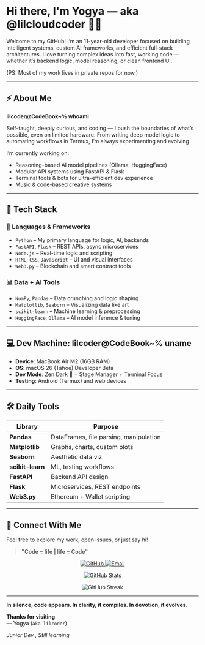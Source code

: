 # Hi there, I'm Yogya — aka @lilcloudcoder 👨‍💻

Welcome to my GitHub! I’m an 11-year-old developer focused on building intelligent systems, custom AI frameworks, and efficient full-stack architectures. I love turning complex ideas into fast, working code — whether it’s backend logic, model reasoning, or clean frontend UI.

(PS: Most of my work lives in private repos for now.)

---

## ⚡ About Me

**lilcoder@CodeBook~% whoami**

Self-taught, deeply curious, and coding — I push the boundaries of what’s possible, even on limited hardware. From writing deep model logic to automating workflows in Termux, I’m always experimenting and evolving.

I’m currently working on:
- Reasoning-based AI model pipelines (Ollama, HuggingFace)
- Modular API systems using FastAPI & Flask
- Terminal tools & bots for ultra-efficient dev experience
- Music & code-based creative systems

---

## 🧠 Tech Stack

### 🚀 Languages & Frameworks
- `Python` – My primary language for logic, AI, backends
- `FastAPI`, `Flask` – REST APIs, async microservices
- `Node.js` – Real-time logic and scripting
- `HTML`, `CSS`, `JavaScript` – UI and visual interfaces
- `Web3.py` – Blockchain and smart contract tools

### 📊 Data + AI Tools
- `NumPy`, `Pandas` – Data crunching and logic shaping
- `Matplotlib`, `Seaborn` – Visualizing data like art
- `scikit-learn` – Machine learning & preprocessing
- `HuggingFace`, `Ollama` – AI model inference & tuning

---

## 💻 Dev Machine: **lilcoder@CodeBook~% uname**

- **Device**: MacBook Air M2 (16GB RAM)
- **OS**: macOS 26 (Tahoe) Developer Beta
- **Dev Mode**: Zen Dark 🖤 + Stage Manager + Terminal Focus
- **Testing**: Android (Termux) and web devices

---

## 🛠️ Daily Tools

| Library         | Purpose                                     |
|------------------|---------------------------------------------|
| **Pandas**        | DataFrames, file parsing, manipulation     |
| **Matplotlib**    | Graphs, charts, custom plots               |
| **Seaborn**       | Aesthetic data viz                         |
| **scikit-learn**  | ML, testing workflows                      |
| **FastAPI**       | Backend API design                         |
| **Flask**         | Microservices, REST endpoints              |
| **Web3.py**       | Ethereum + Wallet scripting                |

---

## 🔗 Connect With Me

Feel free to explore my work, open issues, or just say hi!

> **"Code = life | life = Code"**  

<p align="center">
  <a href="https://github.com/lilcloudcoder">
    <img src="https://img.shields.io/badge/GitHub-Profile-blue?logo=github" alt="GitHub">
  </a>
  <a href="mailto:yogya.coder@gmail.com">
    <img src="https://img.shields.io/badge/Email-Me-red?logo=gmail" alt="Email">
  </a>
</p>

<p align="center">
  <a href="https://github.com/lilcloudcoder">
    <img title="GitHub Stats" src="https://github-readme-stats-q2ta.vercel.app/api?username=lilcloudcoder&show_icons=true&include_all_commits=true&theme=tokyonight&hide_border=true&cache_seconds=3200">
  </a>
</p>

<p align="center">
   <img src="https://github-readme-streak-stats-tau-blush.vercel.app?user=lilcloudcoder&theme=buefy-dark&hide_border=true" alt="GitHub Streak" />
</p>

---
**In silence, code appears.
In clarity, it compiles.
In devotion, it evolves.**

**Thanks for visiting**  
— Yogya (`aka lilcoder`)

*Junior Dev , Still learning*
